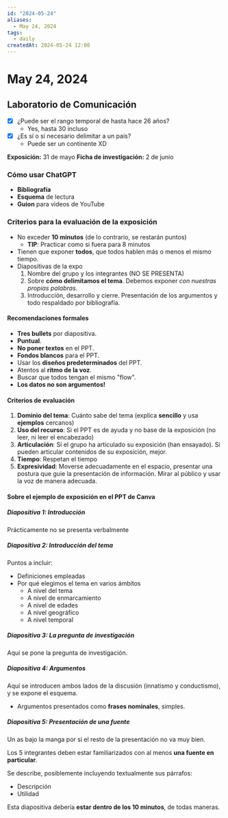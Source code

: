 ```yaml
---
id: "2024-05-24"
aliases:
  - May 24, 2024
tags:
  - daily
createdAt: 2024-05-24 12:00
---
```


# May 24, 2024

## Laboratorio de Comunicación

- [x] ¿Puede ser el rango temporal de hasta hace 26 años?
  - Yes, hasta 30 incluso
- [x] ¿Es sí o sí necesario delimitar a un país?
  - Puede ser un continente XD

**Exposición:** 31 de mayo
**Ficha de investigación:** 2 de junio

### Cómo usar ChatGPT

- **Bibliografía**
- **Esquema** de lectura
- **Guion** para videos de YouTube

### Criterios para la evaluación de la exposición

- No exceder **10 minutos** (de lo contrario, se restarán puntos)
  - **TIP**: Practicar como si fuera para 8 minutos
- Tienen que exponer **todos**, que todos hablen más o menos el mismo tiempo.
- Diapositivas de la expo
  1. Nombre del grupo y los integrantes (NO SE PRESENTA)
  2. Sobre **cómo delimitamos el tema**. Debemos exponer *con nuestras propias palabras*.
  3. Introducción, desarrollo y cierre. Presentación de los argumentos y todo respaldado por bibliografía.

#### Recomendaciones formales

- **Tres bullets** por diapositiva.
- **Puntual**.
- **No poner textos** en el PPT.
- **Fondos blancos** para el PPT.
- Usar los **diseños predeterminados** del PPT.
- Atentos al **ritmo de la voz**.
- Buscar que todos tengan el mismo "flow".
- **Los datos no son argumentos!**

#### Criterios de evaluación

1. **Dominio del tema**: Cuánto sabe del tema (explica **sencillo** y usa **ejemplos** cercanos)
2. **Uso del  recurso**: Si el PPT es de ayuda y no base de la exposición (no leer, ni leer el encabezado)
3. **Articulación**: Si el grupo ha articulado su exposición (han ensayado). Si pueden articular contenidos de su exposición, mejor.
4. **Tiempo**: Respetan el tiempo
5. **Expresividad**: Moverse adecuadamente en el espacio, presentar una postura que guie la presentación de información. Mirar al público y usar la voz de manera adecuada.

#### Sobre el ejemplo de exposición en el PPT de Canva

##### Diapositiva 1: Introducción

Prácticamente no se presenta verbalmente

##### Diapositiva 2: Introducción del tema

Puntos a incluir:

- Definiciones empleadas
- Por qué elegimos el tema en varios ámbitos
  - A nivel del tema
  - A nivel de enmarcamiento
  - A nivel de edades
  - A nivel geográfico
  - A nivel temporal

##### Diapositiva 3: La pregunta de investigación

Aquí se pone la pregunta de investigación.

##### Diapositiva 4: Argumentos

Aquí se introducen ambos lados de la discusión (innatismo y conductismo), y se expone el esquema.

- Argumentos presentados como **frases nominales**, simples.

##### Diapositiva 5: Presentación de una fuente

Un as bajo la manga por si el resto de la presentación no va muy bien.

Los 5 integrantes deben estar familiarizados con al menos **una fuente en particular**.

Se describe, posiblemente incluyendo textualmente sus párrafos:

- Descripción
- Utilidad

Esta diapositiva debería **estar dentro de los 10 minutos**, de todas maneras.
